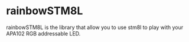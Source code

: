 # rainbowSTM8L
rainbowSTM8L is the library that allow you to use stm8l to play with your APA102 RGB addressable LED.
